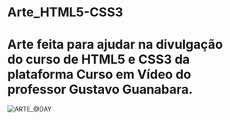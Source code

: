 # Arte_HTML5-CSS3
# Arte feita para ajudar na divulgação do curso de HTML5 e CSS3 da plataforma Curso em Vídeo do professor Gustavo Guanabara.


![ARTE_@DAY](https://user-images.githubusercontent.com/71513260/151565255-f6796c31-916d-4fb1-8284-38be5788a86f.png)
